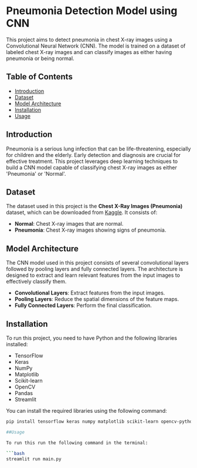 # Pneumonia Detection Model using CNN

This project aims to detect pneumonia in chest X-ray images using a Convolutional Neural Network (CNN). The model is trained on a dataset of labeled chest X-ray images and can classify images as either having pneumonia or being normal.

## Table of Contents

- [Introduction](#introduction)
- [Dataset](#dataset)
- [Model Architecture](#model-architecture)
- [Installation](#installation)
- [Usage](#usage)

## Introduction

Pneumonia is a serious lung infection that can be life-threatening, especially for children and the elderly. Early detection and diagnosis are crucial for effective treatment. This project leverages deep learning techniques to build a CNN model capable of classifying chest X-ray images as either 'Pneumonia' or 'Normal'.

## Dataset

The dataset used in this project is the **Chest X-Ray Images (Pneumonia)** dataset, which can be downloaded from [Kaggle](https://www.kaggle.com/paultimothymooney/chest-xray-pneumonia). It consists of:

- **Normal**: Chest X-ray images that are normal.
- **Pneumonia**: Chest X-ray images showing signs of pneumonia.

## Model Architecture

The CNN model used in this project consists of several convolutional layers followed by pooling layers and fully connected layers. The architecture is designed to extract and learn relevant features from the input images to effectively classify them.

- **Convolutional Layers**: Extract features from the input images.
- **Pooling Layers**: Reduce the spatial dimensions of the feature maps.
- **Fully Connected Layers**: Perform the final classification.

## Installation

To run this project, you need to have Python and the following libraries installed:

- TensorFlow
- Keras
- NumPy
- Matplotlib
- Scikit-learn
- OpenCV
- Pandas
- Streamlit

You can install the required libraries using the following command:

```bash
pip install tensorflow keras numpy matplotlib scikit-learn opencv-python pandas streamlit

##Usage

To run this run the following command in the terminal:

```bash
streamlit run main.py
